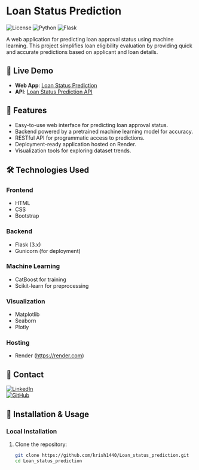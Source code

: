 # Loan Status Prediction

![License](https://img.shields.io/badge/license-MIT-blue.svg)
![Python](https://img.shields.io/badge/python-3.x-blue.svg)
![Flask](https://img.shields.io/badge/Flask-3.x-green.svg)

A web application for predicting loan approval status using machine learning. This project simplifies loan eligibility evaluation by providing quick and accurate predictions based on applicant and loan details.

## 🚀 Live Demo

- **Web App**: [Loan Status Prediction](https://loan-status-prediction-5fk2.onrender.com/)  
- **API**: [Loan Status Prediction API](https://loan-status-api.onrender.com)

## 📌 Features

- Easy-to-use web interface for predicting loan approval status.
- Backend powered by a pretrained machine learning model for accuracy.
- RESTful API for programmatic access to predictions.
- Deployment-ready application hosted on Render.
- Visualization tools for exploring dataset trends.

## 🛠️ Technologies Used

### **Frontend**
- HTML
- CSS
- Bootstrap

### **Backend**
- Flask (3.x)
- Gunicorn (for deployment)

### **Machine Learning**
- CatBoost for training
- Scikit-learn for preprocessing

### **Visualization**
- Matplotlib
- Seaborn
- Plotly

### **Hosting**
- Render (https://render.com)

## 💬 Contact

[![LinkedIn](https://img.shields.io/badge/LinkedIn-Krish%20Chaudhary-blue?style=flat-square&logo=linkedin)](https://www.linkedin.com/in/krish-chaudhary-krc8252/)  
[![GitHub](https://img.shields.io/badge/GitHub-krish1440-black?style=flat-square&logo=github)](https://github.com/krish1440)


## 🔧 Installation & Usage

### **Local Installation**

1. Clone the repository:
   ```bash
   git clone https://github.com/krish1440/Loan_status_prediction.git
   cd Loan_status_prediction
